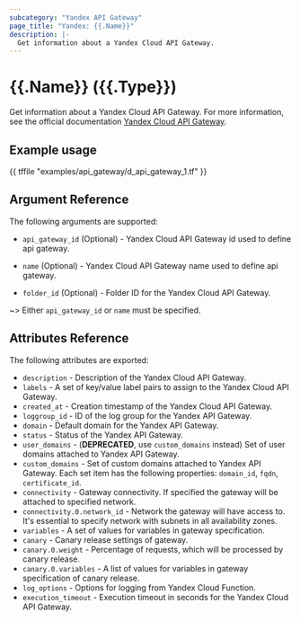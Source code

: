 ```yaml
---
subcategory: "Yandex API Gateway"
page_title: "Yandex: {{.Name}}"
description: |-
  Get information about a Yandex Cloud API Gateway.
---
```


# {{.Name}} ({{.Type}})

Get information about a Yandex Cloud API Gateway. For more information, see the official documentation [Yandex Cloud API Gateway](https://cloud.yandex.com/docs/api-gateway/).

## Example usage

{{ tffile "examples/api_gateway/d_api_gateway_1.tf" }}

## Argument Reference

The following arguments are supported:

* `api_gateway_id` (Optional) - Yandex Cloud API Gateway id used to define api gateway.

* `name` (Optional) - Yandex Cloud API Gateway name used to define api gateway.

* `folder_id` (Optional) - Folder ID for the Yandex Cloud API Gateway.

~> Either `api_gateway_id` or `name` must be specified.

## Attributes Reference

The following attributes are exported:

* `description` - Description of the Yandex Cloud API Gateway.
* `labels` - A set of key/value label pairs to assign to the Yandex Cloud API Gateway.
* `created_at` - Creation timestamp of the Yandex Cloud API Gateway.
* `loggroup_id` - ID of the log group for the Yandex API Gateway.
* `domain` - Default domain for the Yandex API Gateway.
* `status` - Status of the Yandex API Gateway.
* `user_domains` - (**DEPRECATED**, use `custom_domains` instead) Set of user domains attached to Yandex API Gateway.
* `custom_domains` - Set of custom domains attached to Yandex API Gateway. Each set item has the following properties: `domain_id`, `fqdn`, `certificate_id`.
* `connectivity` - Gateway connectivity. If specified the gateway will be attached to specified network.
* `connectivity.0.network_id` - Network the gateway will have access to. It's essential to specify network with subnets in all availability zones.
* `variables` - A set of values for variables in gateway specification.
* `canary` - Canary release settings of gateway.
* `canary.0.weight` - Percentage of requests, which will be processed by canary release.
* `canary.0.variables` - A list of values for variables in gateway specification of canary release.
* `log_options` - Options for logging from Yandex Cloud Function.
* `execution_timeout` - Execution timeout in seconds for the Yandex Cloud API Gateway.

